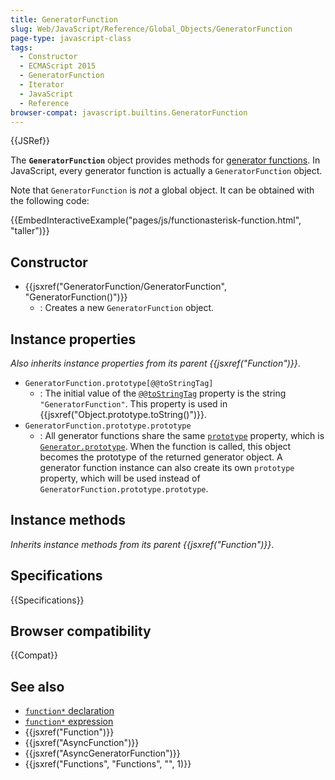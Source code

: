 ```yaml
---
title: GeneratorFunction
slug: Web/JavaScript/Reference/Global_Objects/GeneratorFunction
page-type: javascript-class
tags:
  - Constructor
  - ECMAScript 2015
  - GeneratorFunction
  - Iterator
  - JavaScript
  - Reference
browser-compat: javascript.builtins.GeneratorFunction
---
```


{{JSRef}}

The **`GeneratorFunction`** object provides methods for [generator functions](/en-US/docs/Web/JavaScript/Reference/Statements/function*). In JavaScript, every generator function is actually a `GeneratorFunction` object.

Note that `GeneratorFunction` is _not_ a global object. It can be obtained with the following code:

{{EmbedInteractiveExample("pages/js/functionasterisk-function.html", "taller")}}

## Constructor

- {{jsxref("GeneratorFunction/GeneratorFunction", "GeneratorFunction()")}}
  - : Creates a new `GeneratorFunction` object.

## Instance properties

_Also inherits instance properties from its parent {{jsxref("Function")}}_.

- `GeneratorFunction.prototype[@@toStringTag]`
  - : The initial value of the [`@@toStringTag`](/en-US/docs/Web/JavaScript/Reference/Global_Objects/Symbol/toStringTag) property is the string `"GeneratorFunction"`. This property is used in {{jsxref("Object.prototype.toString()")}}.
- `GeneratorFunction.prototype.prototype`
  - : All generator functions share the same [`prototype`](/en-US/docs/Web/JavaScript/Reference/Global_Objects/Function/prototype) property, which is [`Generator.prototype`](/en-US/docs/Web/JavaScript/Reference/Global_Objects/Generator). When the function is called, this object becomes the prototype of the returned generator object. A generator function instance can also create its own `prototype` property, which will be used instead of `GeneratorFunction.prototype.prototype`.

## Instance methods

_Inherits instance methods from its parent {{jsxref("Function")}}_.

## Specifications

{{Specifications}}

## Browser compatibility

{{Compat}}

## See also

- [`function*` declaration](/en-US/docs/Web/JavaScript/Reference/Statements/function*)
- [`function*` expression](/en-US/docs/Web/JavaScript/Reference/Operators/function*)
- {{jsxref("Function")}}
- {{jsxref("AsyncFunction")}}
- {{jsxref("AsyncGeneratorFunction")}}
- {{jsxref("Functions", "Functions", "", 1)}}
